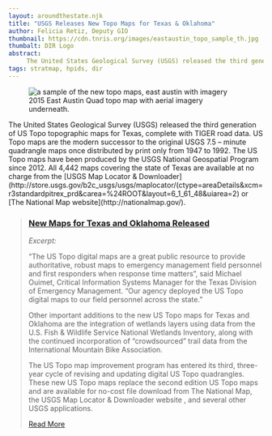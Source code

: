 ```yaml
---
layout: aroundthestate.njk
title: "USGS Releases New Topo Maps for Texas & Oklahoma"
author: Felicia Retiz, Deputy GIO
thumbnail: https://cdn.tnris.org/images/eastaustin_topo_sample_th.jpg
thumbalt: DIR Logo
abstract:
     The United States Geological Survey (USGS) released the third generation of US Topo topographic maps for Texas, complete with TIGER road data.
tags: stratmap, hpids, dir
---
```

<figure class="pull-right">
<img src="https://cdn.tnris.org/images/eastaustin_topo_sample.jpg" alt="a sample of the new topo maps, east austin with imagery">
<figcaption>2015 East Austin Quad topo map with aerial imagery underneath.</figcaption>
</figure>
<p class="lead">
 The United States Geological Survey (USGS) released the third generation of US Topo topographic maps for Texas, complete with TIGER road data. US Topo maps are the modern successor to the original USGS 7.5 – minute quadrangle maps once distributed by print only from 1947 to 1992. The US Topo maps have been produced by the USGS National Geospatial Program since 2012. All 4,442 maps covering the state of Texas are available at no charge from the [USGS Map Locator & Downloader](http://store.usgs.gov/b2c_usgs/usgs/maplocator/(ctype=areaDetails&xcm=r3standardpitrex_prd&carea=%24ROOT&layout=6_1_61_48&uiarea=2) or [The National Map website](http://nationalmap.gov/).</p>

 
> ### [New Maps for Texas and Oklahoma Released](http://www.usgs.gov/newsroom/article.asp?ID=4507#.Vw0SMRMrIUF)
> 
> *Excerpt:*
> 
> “The US Topo digital maps are a great public resource to provide authoritative, robust maps to emergency management field personnel and first responders when response time matters”, said Michael Ouimet, Critical Information Systems Manager for the Texas Division of Emergency Management. “Our agency deployed the US Topo digital maps to our field personnel across the state.”
>
> Other important additions to the new US Topo maps for Texas and Oklahoma are the integration of wetlands layers using data from the U.S. Fish & Wildlife Service National Wetlands Inventory, along with the continued incorporation of “crowdsourced” trail data from the International Mountain Bike Association.
>
> The US Topo map improvement program has entered its third, three-year cycle of revising and updating digital US Topo quadrangles. These new US Topo maps replace the second edition US Topo maps and are available for no-cost file download from The National Map, the USGS Map Locator & Downloader website , and several other USGS applications.
> 
> [Read More](http://www.usgs.gov/newsroom/article.asp?ID=4507#.Vw0SMRMrIUF)

